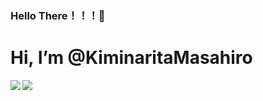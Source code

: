 ### Hello There！！！🐔
<h1> Hi, I’m @KiminaritaMasahiro</h1>
  <a href="https://github.com/anuraghazra/github-readme-stats">
    <img align="left" src="https://github-readme-stats.vercel.app/api?username=KiminaritaMasahiro&count_private=true&show_icons=true" />
  </a>
  <a href="https://github.com/anuraghazra/github-readme-stats">
    <img align="left" src="https://github-readme-stats.vercel.app/api/top-langs/?username=KiminaritaMasahiro&layout=compact" />
  </a>

